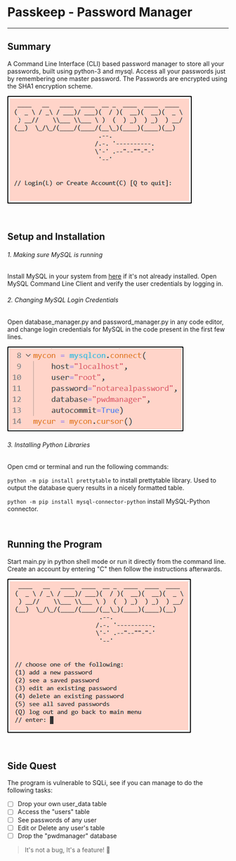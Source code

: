 # Passkeep - Password Manager
--- 

## Summary
A Command Line Interface (CLI) based password manager to store all your passwords, built using python-3 and mysql. Access all your passwords just by remembering one master password. The Passwords are encrypted using the SHA1 encryption scheme.

![img.1: welcome screen](https://raw.githubusercontent.com/siphyshu/passkeep-password-manager/master/imgs/passkeep_welcome.png)

<br>

## Setup and Installation
###### 1. Making sure MySQL is running
Install MySQL in your system from [here](https://dev.mysql.com/downloads/) if it's not already installed.
Open MySQL Command Line Client and verify the user credentials by logging in.
###### 2. Changing MySQL Login Credentials
Open database_manager.py and password_manager.py in any code editor, and change login credentials for MySQL in the code present in the first few lines.

![img.2: sql login credentials](https://raw.githubusercontent.com/siphyshu/passkeep-password-manager/master/imgs/passkeep_sql_login_code.png)

###### 3. Installing Python Libraries
Open cmd or terminal and run the following commands:

`python -m pip install prettytable` to install prettytable library. 
Used to output the database query results in a nicely formatted table.

`python -m pip install mysql-connector-python` install MySQL-Python connector.

<br>

## Running the Program
Start main.py in python shell mode or run it directly from the command line.
Create an account by entering "C" then follow the instructions afterwards.

![img.3: user menu](https://raw.githubusercontent.com/siphyshu/passkeep-password-manager/master/imgs/passkeep_menu.png)

<br>

## Side Quest
The program is vulnerable to SQLi, see if you can manage to do the following tasks:
- [ ]  Drop your own user_data table
- [ ]  Access the "users" table
- [ ]  See passwords of any user
- [ ]  Edit or Delete any user's table
- [ ]  Drop the "pwdmanager" database

> It's not a bug, It's a feature! 🐛
